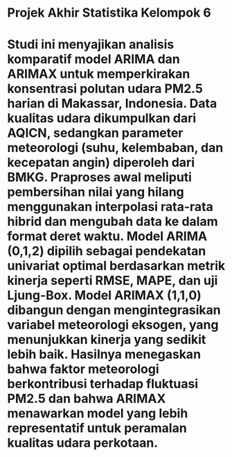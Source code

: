 <h1>Projek Akhir Statistika Kelompok 6<h1>
Studi ini menyajikan analisis komparatif model ARIMA dan ARIMAX untuk memperkirakan konsentrasi polutan udara PM2.5 harian di Makassar, Indonesia. Data kualitas udara dikumpulkan dari AQICN, sedangkan parameter meteorologi (suhu, kelembaban, dan kecepatan angin) diperoleh dari BMKG. Praproses awal meliputi pembersihan nilai yang hilang menggunakan interpolasi rata-rata hibrid dan mengubah data ke dalam format deret waktu. Model ARIMA (0,1,2) dipilih sebagai pendekatan univariat optimal berdasarkan metrik kinerja seperti RMSE, MAPE, dan uji Ljung-Box. Model ARIMAX (1,1,0) dibangun dengan mengintegrasikan variabel meteorologi eksogen, yang menunjukkan kinerja yang sedikit lebih baik. Hasilnya menegaskan bahwa faktor meteorologi berkontribusi terhadap fluktuasi PM2.5 dan bahwa ARIMAX menawarkan model yang lebih representatif untuk peramalan kualitas udara perkotaan.
